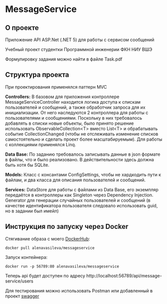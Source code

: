 # MessageService
О проекте
---
Приложение API ASP.Net (.NET 5) для работы с сервисом сообщений

Учебный проект студентки Программной инженерии ФКН НИУ ВШЭ 

Формулировку задания можно найти в файле Task.pdf

Структура проекта
---
При проектирования применялся паттерн MVC

**Controllers:** В базовом для приложения контроллере MessageServiceController находится логика доступа к спискам пользователей и сообщений, а также обработчик запроса для их инициализации. От него наследуются 2 контроллера для работы с пользователями и сообщениями. Поскольку в них требовалось добавлять в списки новые объекты, было принято решение использовать ObservableCollection<Т> вместо List<Т> и обрабатывать событие CollectionChanged (чтобы не отслеживать изменение списков самостоятельно и сделать проект более масштабируемым). Для работы с коллекциями применялся Linq.
  
**Data Base:** По заданию требовалось записывать данные в json формате в файлы, что и было реализовано. В действительности здесь должна быть хотя бы SQLite.
  
**Models:** Класс с консантами ConfigSettings, чтобы не хардкодить пути к файлам, и два класса для описания пользователей и сообщений.
  
**Services:** DataStore для работы с файлами из Data Base, его экземпляр передаётся в контроллеры как Singleton через Dependency Injection. Generator для генерации случайных пользователей и сообщений (в качестве идентификатора пользователя следовало использовать guid, но в задании был имейл)
  
Инструкция по запуску через Docker
---
Стягивание образа с моего [DockerHub](https://hub.docker.com/repository/docker/alenavasileva/messageservice):  
```
docker pull alenavasileva/messageservice
```
Запуск контейнера: 
```
docker run -p 56789:80 alenavasileva/messageservice
```
Теперь api будет доступен по адресу http://localhost:56789/api/message-service/users
  
Для тестирования можно использовать Postman или добавленный в проект [swagger](http://localhost:56789/swagger/index.html)
